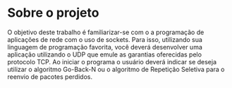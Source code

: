 # Sobre o projeto

O objetivo deste trabalho é familiarizar-se com o a programação de aplicações de rede com o uso de sockets. 
Para isso, utilizando sua linguagem de programação favorita, você deverá desenvolver uma aplicação utilizando o UDP que emule as garantias oferecidas pelo protocolo TCP. 
Ao iniciar o programa o usuário deverá indicar se deseja utilizar o algoritmo Go-Back-N ou o algoritmo de Repetição Seletiva para o reenvio de pacotes perdidos.
